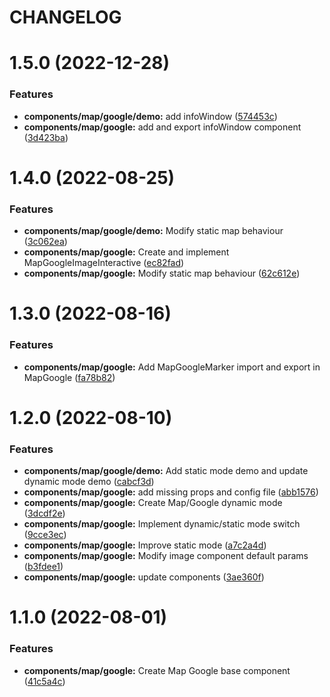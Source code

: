 # CHANGELOG

# 1.5.0 (2022-12-28)


### Features

* **components/map/google/demo:** add infoWindow ([574453c](https://github.com/SUI-Components/adevinta-spain-components/commit/574453c3039352674ceada925d36ef1e4b72cad9))
* **components/map/google:** add and export infoWindow component ([3d423ba](https://github.com/SUI-Components/adevinta-spain-components/commit/3d423ba049f1dcaad22594c1dc404fad82e78f5e))



# 1.4.0 (2022-08-25)


### Features

* **components/map/google/demo:** Modify static map behaviour ([3c062ea](https://github.com/SUI-Components/adevinta-spain-components/commit/3c062ea8b2205df08c0bfaecb2aa82be26bff8ab))
* **components/map/google:** Create and implement MapGoogleImageInteractive ([ec82fad](https://github.com/SUI-Components/adevinta-spain-components/commit/ec82fade3fec2fd4c406e6e2db65d687efe05b35))
* **components/map/google:** Modify static map behaviour ([62c612e](https://github.com/SUI-Components/adevinta-spain-components/commit/62c612e1e18ce7dbb84bc09d8e7578220bab83e4))



# 1.3.0 (2022-08-16)


### Features

* **components/map/google:** Add MapGoogleMarker import and export in MapGoogle ([fa78b82](https://github.com/SUI-Components/adevinta-spain-components/commit/fa78b82e3f2362d502b42b050b75037052c81bec))



# 1.2.0 (2022-08-10)


### Features

* **components/map/google/demo:** Add static mode demo and update dynamic mode demo ([cabcf3d](https://github.com/SUI-Components/adevinta-spain-components/commit/cabcf3d20083290be4b696b2b477fc53d4f889a2))
* **components/map/google:** add missing props and config file ([abb1576](https://github.com/SUI-Components/adevinta-spain-components/commit/abb15763ee2ff25a20db9c08e2a09a806a20dc33))
* **components/map/google:** Create Map/Google dynamic mode ([3dcdf2e](https://github.com/SUI-Components/adevinta-spain-components/commit/3dcdf2e498166aee181769fe8f069fb30005e98b))
* **components/map/google:** Implement dynamic/static mode switch ([9cce3ec](https://github.com/SUI-Components/adevinta-spain-components/commit/9cce3ecdf452777227ae2babd1e72c9bf320d722))
* **components/map/google:** Improve static mode ([a7c2a4d](https://github.com/SUI-Components/adevinta-spain-components/commit/a7c2a4d6eb27ef61e9fb02dddff0c5584ac2f91d))
* **components/map/google:** Modify image component default params ([b3fdee1](https://github.com/SUI-Components/adevinta-spain-components/commit/b3fdee153775d631ef771644f33675277f8868a5))
* **components/map/google:** update components ([3ae360f](https://github.com/SUI-Components/adevinta-spain-components/commit/3ae360f292e502decabcb683818a814eae97fcef))



# 1.1.0 (2022-08-01)


### Features

* **components/map/google:** Create Map Google base component ([41c5a4c](https://github.com/SUI-Components/adevinta-spain-components/commit/41c5a4c053c3c34668097b7501a019ce8ae163bf))



